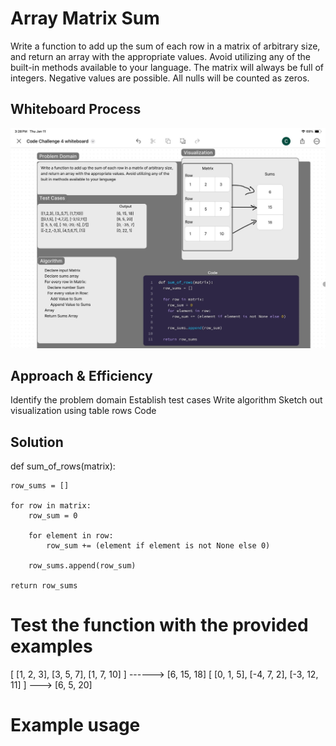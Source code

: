 # Array Matrix Sum

Write a function to add up the sum of each row in a matrix of arbitrary size, and return an array with the appropriate values.
Avoid utilizing any of the built-in methods available to your language.
The matrix will always be full of integers.
Negative values are possible.
All nulls will be counted as zeros.

## Whiteboard Process
![Whiteboard](./challenge4.jpg)

## Approach & Efficiency

Identify the problem domain
Establish test cases
Write algorithm
Sketch out visualization using table rows
Code

## Solution

def sum_of_rows(matrix):
   
    row_sums = []

    for row in matrix:
        row_sum = 0 

        for element in row:
            row_sum += (element if element is not None else 0)

        row_sums.append(row_sum)

    return row_sums


# Test the function with the provided examples

[ [1, 2, 3], [3, 5, 7], [1, 7, 10] ] ------> [6, 15, 18]
[ [0, 1, 5], [-4, 7, 2], [-3, 12, 11] ] ---> [6, 5, 20]


# Example usage
